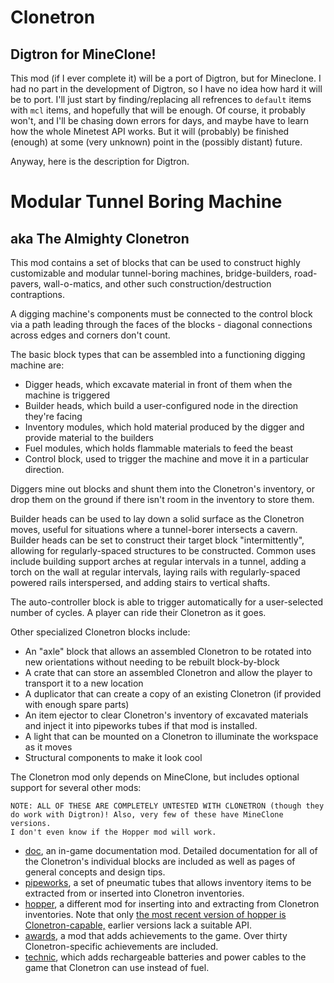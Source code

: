 # Clonetron
## Digtron for MineClone!

This mod (if I ever complete it) will be a port of Digtron, but for Mineclone. I had no part in the development of Digtron, so I have no idea how hard it will be to port. I'll  just start by finding/replacing all refrences to `default` items with `mcl` items, and hopefully that will be enough. Of course, it probably won't, and I'll be chasing down errors for days, and maybe have to learn how the whole Minetest API works. But it will (probably) be finished (enough) at some (very unknown) point in the (possibly distant) future.

Anyway, here is the description for Digtron.


# Modular Tunnel Boring Machine
## aka The Almighty Clonetron


This mod contains a set of blocks that can be used to construct highly customizable and modular tunnel-boring machines, bridge-builders, road-pavers, wall-o-matics, and other such construction/destruction contraptions.

A digging machine's components must be connected to the control block via a path leading through the faces of the blocks - diagonal connections across edges and corners don't count. 

The basic block types that can be assembled into a functioning digging machine are:

* Digger heads, which excavate material in front of them when the machine is triggered
* Builder heads, which build a user-configured node in the direction they're facing
* Inventory modules, which hold material produced by the digger and provide material to the builders
* Fuel modules, which holds flammable materials to feed the beast
* Control block, used to trigger the machine and move it in a particular direction.

Diggers mine out blocks and shunt them into the Clonetron's inventory, or drop them on the ground if there isn't room in the inventory to store them.

Builder heads can be used to lay down a solid surface as the Clonetron moves, useful for situations where a tunnel-borer intersects a cavern. Builder heads can be set to construct their target block "intermittently", allowing for regularly-spaced structures to be constructed. Common uses include building support arches at regular intervals in a tunnel, adding a torch on the wall at regular intervals, laying rails with regularly-spaced powered rails interspersed, and adding stairs to vertical shafts.

The auto-controller block is able to trigger automatically for a user-selected number of cycles. A player can ride their Clonetron as it goes.

Other specialized Clonetron blocks include:

* An "axle" block that allows an assembled Clonetron to be rotated into new orientations without needing to be rebuilt block-by-block
* A crate that can store an assembled Clonetron and allow the player to transport it to a new location
* A duplicator that can create a copy of an existing Clonetron (if provided with enough spare parts)
* An item ejector to clear Clonetron's inventory of excavated materials and inject it into pipeworks tubes if that mod is installed.
* A light that can be mounted on a Clonetron to illuminate the workspace as it moves
* Structural components to make it look cool

The Clonetron mod only depends on MineClone, but includes optional support for several other mods:

```
NOTE: ALL OF THESE ARE COMPLETELY UNTESTED WITH CLONETRON (though they do work with Digtron)! Also, very few of these have MineClone versions.
I don't even know if the Hopper mod will work.
```

* [doc](https://forum.minetest.net/viewtopic.php?t=15912), an in-game documentation mod. Detailed documentation for all of the Clonetron's individual blocks are included as well as pages of general concepts and design tips.
* [pipeworks](https://forum.minetest.net/viewtopic.php?id=2155), a set of pneumatic tubes that allows inventory items to be extracted from or inserted into Clonetron inventories.
* [hopper](https://forum.minetest.net/viewtopic.php?&t=12379), a different mod for inserting into and extracting from Clonetron inventories. Note that only [the most recent version of hopper is Clonetron-capable,](https://github.com/minetest-mods/hopper) earlier versions lack a suitable API.
* [awards](https://forum.minetest.net/viewtopic.php?&t=4870), a mod that adds achievements to the game. Over thirty Clonetron-specific achievements are included.
* [technic](https://forum.minetest.net/viewtopic.php?f=11&t=2538), which adds rechargeable batteries and power cables to the game that Clonetron can use instead of fuel.
